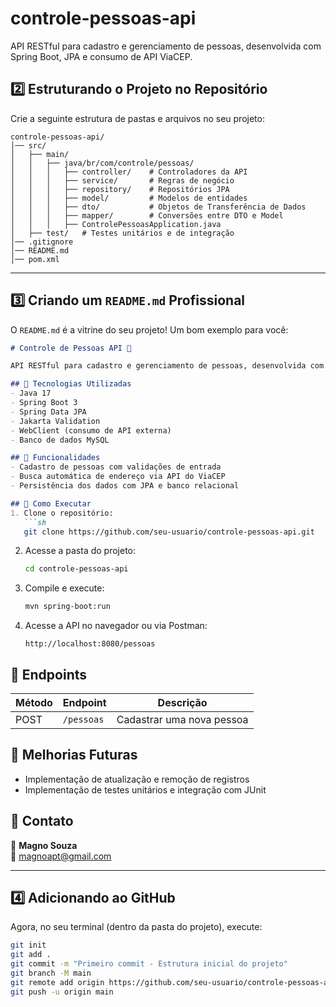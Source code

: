 # controle-pessoas-api
API RESTful para cadastro e gerenciamento de pessoas, desenvolvida com Spring Boot, JPA e consumo de API ViaCEP.

## **2️⃣ Estruturando o Projeto no Repositório**  
Crie a seguinte estrutura de pastas e arquivos no seu projeto:

```
controle-pessoas-api/
│── src/
│   ├── main/
│   │   ├── java/br/com/controle/pessoas/
│   │   │   ├── controller/    # Controladores da API
│   │   │   ├── service/       # Regras de negócio
│   │   │   ├── repository/    # Repositórios JPA
│   │   │   ├── model/         # Modelos de entidades
│   │   │   ├── dto/           # Objetos de Transferência de Dados
│   │   │   ├── mapper/        # Conversões entre DTO e Model
│   │   │   ├── ControlePessoasApplication.java
│   ├── test/   # Testes unitários e de integração
│── .gitignore
│── README.md
│── pom.xml
```

---

## **3️⃣ Criando um `README.md` Profissional**  
O `README.md` é a vitrine do seu projeto! Um bom exemplo para você:  

```markdown
# Controle de Pessoas API 🏡

API RESTful para cadastro e gerenciamento de pessoas, desenvolvida com Spring Boot, JPA e consumo da API ViaCEP.

## 🚀 Tecnologias Utilizadas
- Java 17
- Spring Boot 3
- Spring Data JPA
- Jakarta Validation
- WebClient (consumo de API externa)
- Banco de dados MySQL

## 📌 Funcionalidades
- Cadastro de pessoas com validações de entrada
- Busca automática de endereço via API do ViaCEP
- Persistência dos dados com JPA e banco relacional

## 🔧 Como Executar
1. Clone o repositório:
   ```sh
   git clone https://github.com/seu-usuario/controle-pessoas-api.git
   ```
2. Acesse a pasta do projeto:
   ```sh
   cd controle-pessoas-api
   ```
3. Compile e execute:
   ```sh
   mvn spring-boot:run
   ```
4. Acesse a API no navegador ou via Postman:
   ```
   http://localhost:8080/pessoas
   ```

## 📩 Endpoints
| Método | Endpoint | Descrição |
|--------|---------|-----------|
| POST   | `/pessoas` | Cadastrar uma nova pessoa |

## 📄 Melhorias Futuras
- Implementação de atualização e remoção de registros
- Implementação de testes unitários e integração com JUnit

## 📌 Contato
👤 **Magno Souza**  
📧 magnoapt@gmail.com

---

## **4️⃣ Adicionando ao GitHub**
Agora, no seu terminal (dentro da pasta do projeto), execute:  

```sh
git init
git add .
git commit -m "Primeiro commit - Estrutura inicial do projeto"
git branch -M main
git remote add origin https://github.com/seu-usuario/controle-pessoas-api.git
git push -u origin main
```
